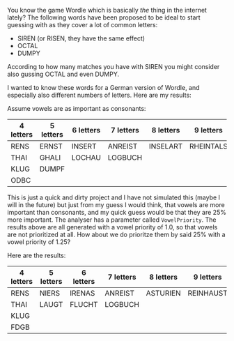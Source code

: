 You know the game Wordle which is basically *the* thing in the internet lately? The following words have been proposed to be ideal to start guessing with as they cover a lot of common letters:

* SIREN (or RISEN, they have the same effect)
* OCTAL
* DUMPY

According to how many matches you have with SIREN you might consider also gussing OCTAL and even DUMPY.

I wanted to know these words for a German version of Wordle, and especially also different numbers of letters. Here are my results:

Assume vowels are as important as consonants:

| 4 letters | 5 letters | 6 letters | 7 letters | 8 letters | 9 letters | 10 letters |
|-----------|-----------|-----------|-----------|-----------|-----------|------------|
| RENS      | ERNST     | INSERT    | ANREIST   | INSELART  | RHEINTALS | HALTERINGS |
| THAI      | GHALI     | LOCHAU    | LOGBUCH   |           |           |            |
| KLUG      | DUMPF     |           |           |           |           |            |
| ODBC      |           |           |           |           |           |            |

This is just a quick and dirty project and I have not simulated this (maybe I will in the future) but just from my guess I would think, that vowels are more important than consonants, and my quick guess would be that they are 25% more important.
The analyser has a parameter called `VowelPriority`. The results above are all generated with a vowel priority of 1.0, so that vowels are not prioritized at all. How about we do prioritze them by said 25% with a vowel priority of 1.25?

Here are the results:

| 4 letters | 5 letters | 6 letters | 7 letters | 8 letters | 9 letters | 10 letters |
|-----------|-----------|-----------|-----------|-----------|-----------|------------|
| RENS      | NIERS     | IRENAS    | ANREIST   | ASTURIEN  | REINHAUST | UNGLASIERT |
| THAI      | LAUGT     | FLUCHT    | LOGBUCH   |           |           |            |
| KLUG      |           |           |           |           |           |            |
| FDGB      |           |           |           |           |           |            |